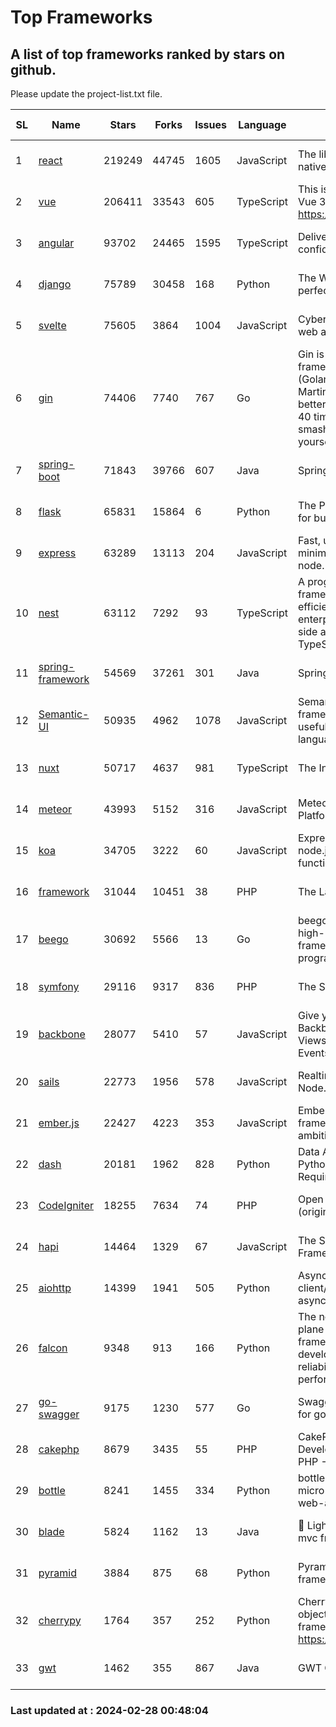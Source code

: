 # Top Frameworks
## A list of top frameworks ranked by stars on github.  
Please update the project-list.txt file.

| SL| Name  | Stars| Forks| Issues | Language | Description | Last Commit |
| --| ------| -----| ---- | ------ | -------- | ----------- | ----------- |
| 1 | [react](https://github.com/facebook/react) | 219249 | 44745 | 1605 | JavaScript | The library for web and native user interfaces. | 2024-02-27 23:12:53 |
| 2 | [vue](https://github.com/vuejs/vue) | 206411 | 33543 | 605 | TypeScript | This is the repo for Vue 2. For Vue 3, go to https://github.com/vuejs/core | 2023-12-31 13:23:55 |
| 3 | [angular](https://github.com/angular/angular) | 93702 | 24465 | 1595 | TypeScript | Deliver web apps with confidence 🚀 | 2024-02-28 00:28:23 |
| 4 | [django](https://github.com/django/django) | 75789 | 30458 | 168 | Python | The Web framework for perfectionists with deadlines. | 2024-02-26 16:18:48 |
| 5 | [svelte](https://github.com/sveltejs/svelte) | 75605 | 3864 | 1004 | JavaScript | Cybernetically enhanced web apps | 2024-02-27 13:55:31 |
| 6 | [gin](https://github.com/gin-gonic/gin) | 74406 | 7740 | 767 | Go | Gin is a HTTP web framework written in Go (Golang). It features a Martini-like API with much better performance -- up to 40 times faster. If you need smashing performance, get yourself some Gin. | 2024-02-19 02:34:48 |
| 7 | [spring-boot](https://github.com/spring-projects/spring-boot) | 71843 | 39766 | 607 | Java | Spring Boot | 2024-02-27 20:13:21 |
| 8 | [flask](https://github.com/pallets/flask) | 65831 | 15864 | 6 | Python | The Python micro framework for building web applications. | 2024-02-12 20:50:45 |
| 9 | [express](https://github.com/expressjs/express) | 63289 | 13113 | 204 | JavaScript | Fast, unopinionated, minimalist web framework for node. | 2024-02-26 19:08:10 |
| 10 | [nest](https://github.com/nestjs/nest) | 63112 | 7292 | 93 | TypeScript | A progressive Node.js framework for building efficient, scalable, and enterprise-grade server-side applications with TypeScript/JavaScript 🚀 | 2024-02-27 07:32:29 |
| 11 | [spring-framework](https://github.com/spring-projects/spring-framework) | 54569 | 37261 | 301 | Java | Spring Framework | 2024-02-27 21:33:18 |
| 12 | [Semantic-UI](https://github.com/Semantic-Org/Semantic-UI) | 50935 | 4962 | 1078 | JavaScript | Semantic is a UI component framework based around useful principles from natural language. | 2023-01-11 17:05:32 |
| 13 | [nuxt](https://github.com/nuxt/nuxt) | 50717 | 4637 | 981 | TypeScript | The Intuitive Vue Framework. | 2024-02-27 19:06:52 |
| 14 | [meteor](https://github.com/meteor/meteor) | 43993 | 5152 | 316 | JavaScript | Meteor, the JavaScript App Platform | 2024-02-22 22:37:25 |
| 15 | [koa](https://github.com/koajs/koa) | 34705 | 3222 | 60 | JavaScript | Expressive middleware for node.js using ES2017 async functions | 2024-01-17 02:02:10 |
| 16 | [framework](https://github.com/laravel/framework) | 31044 | 10451 | 38 | PHP | The Laravel Framework. | 2024-02-27 16:48:48 |
| 17 | [beego](https://github.com/beego/beego) | 30692 | 5566 | 13 | Go | beego is an open-source, high-performance web framework for the Go programming language. | 2024-02-05 07:29:29 |
| 18 | [symfony](https://github.com/symfony/symfony) | 29116 | 9317 | 836 | PHP | The Symfony PHP framework | 2024-02-27 15:38:39 |
| 19 | [backbone](https://github.com/jashkenas/backbone) | 28077 | 5410 | 57 | JavaScript | Give your JS App some Backbone with Models, Views, Collections, and Events | 2024-02-25 16:49:40 |
| 20 | [sails](https://github.com/balderdashy/sails) | 22773 | 1956 | 578 | JavaScript | Realtime MVC Framework for Node.js | 2024-02-01 21:05:31 |
| 21 | [ember.js](https://github.com/emberjs/ember.js) | 22427 | 4223 | 353 | JavaScript | Ember.js - A JavaScript framework for creating ambitious web applications | 2024-02-20 17:43:54 |
| 22 | [dash](https://github.com/plotly/dash) | 20181 | 1962 | 828 | Python | Data Apps & Dashboards for Python. No JavaScript Required. | 2024-02-27 23:06:58 |
| 23 | [CodeIgniter](https://github.com/bcit-ci/CodeIgniter) | 18255 | 7634 | 74 | PHP | Open Source PHP Framework (originally from EllisLab) | 2024-02-10 21:52:04 |
| 24 | [hapi](https://github.com/hapijs/hapi) | 14464 | 1329 | 67 | JavaScript | The Simple, Secure Framework Developers Trust | 2024-01-29 15:47:50 |
| 25 | [aiohttp](https://github.com/aio-libs/aiohttp) | 14399 | 1941 | 505 | Python | Asynchronous HTTP client/server framework for asyncio and Python | 2024-02-26 11:19:12 |
| 26 | [falcon](https://github.com/falconry/falcon) | 9348 | 913 | 166 | Python | The no-magic web data plane API and microservices framework for Python developers, with a focus on reliability, correctness, and performance at scale. | 2024-01-16 08:13:02 |
| 27 | [go-swagger](https://github.com/go-swagger/go-swagger) | 9175 | 1230 | 577 | Go | Swagger 2.0 implementation for go | 2024-02-01 11:52:57 |
| 28 | [cakephp](https://github.com/cakephp/cakephp) | 8679 | 3435 | 55 | PHP | CakePHP: The Rapid Development Framework for PHP - Official Repository | 2024-02-26 06:09:15 |
| 29 | [bottle](https://github.com/bottlepy/bottle) | 8241 | 1455 | 334 | Python | bottle.py is a fast and simple micro-framework for python web-applications. | 2024-01-03 22:31:48 |
| 30 | [blade](https://github.com/lets-blade/blade) | 5824 | 1162 | 13 | Java | :rocket: Lightning fast and elegant mvc framework for Java8 | 2023-06-16 05:18:49 |
| 31 | [pyramid](https://github.com/Pylons/pyramid) | 3884 | 875 | 68 | Python | Pyramid - A Python web framework | 2024-02-09 03:32:10 |
| 32 | [cherrypy](https://github.com/cherrypy/cherrypy) | 1764 | 357 | 252 | Python | CherryPy is a pythonic, object-oriented HTTP framework.      https://cherrypy.dev | 2024-02-25 03:28:13 |
| 33 | [gwt](https://github.com/gwtproject/gwt) | 1462 | 355 | 867 | Java | GWT Open Source Project | 2024-02-14 15:40:02 |

### Last updated at : 2024-02-28 00:48:04
